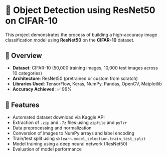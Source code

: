 # 🧠 Object Detection using ResNet50 on CIFAR-10

This project demonstrates the process of building a high-accuracy image classification model using **ResNet50** on the **CIFAR-10** dataset.

## 📌 Overview

- **Dataset**: CIFAR-10 (50,000 training images, 10,000 test images across 10 categories)
- **Architecture**: ResNet50 (pretrained or custom from scratch)
- **Libraries Used**: TensorFlow, Keras, NumPy, Pandas, OpenCV, Matplotlib
- **Accuracy Achieved**: ✅ 96%

## 🚀 Features

- Automated dataset download via Kaggle API
- Extraction of `.zip` and `.7z` files using `zipfile` and `py7zr`
- Data preprocessing and normalization
- Conversion of images to NumPy arrays and label encoding
- Train/test split using `sklearn.model_selection.train_test_split`
- Model training using a deep neural network (ResNet50)
- Evaluation of model performance

